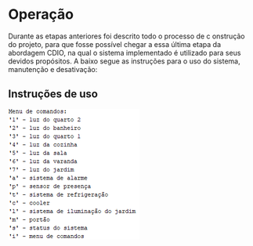 # Operação

Durante as etapas anteriores foi descrito todo o processo de c onstrução do projeto, para que fosse possível chegar a essa última etapa da abordagem CDIO, na qual o sistema implementado é utilizado para seus devidos propósitos. A baixo segue as instruções para o uso do sistema, manutenção e desativação:

## Instruções de uso

![Menu de comandos](./Imagens/menu.PNG)
